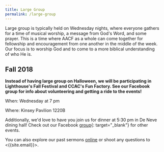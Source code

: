 ```yaml
---
title: Large Group
permalink: /large-group
---
```


Large group is typically held on Wednesday nights, where everyone gathers for a time of musical worship, a message from God's Word, and some prayer. This is a time where AACF as a whole can come together for fellowship and encouragement from one another in the middle of the week. Our focus is to worship God and to come to a more biblical understanding of who He is.

## Fall 2018

**Instead of having large group on Halloween, we will be participating in Lighthouse's Fall Festival and CCAC's Fun Factory. See our Facebook group for info about volunteering and getting a ride to the events!**

When: Wednesday at 7 pm

Where: Kinsey Pavilion 1220B

Additionally, we'd love to have you join us for dinner at 5:30 pm in De Neve dining hall! Check out our Facebook [group](https://www.facebook.com/groups/aacfla.18.19/){: target="_blank"} for other events.

You can also explore our past sermons [online](/sermons) or shoot any questions to <{{site.email}}>.
